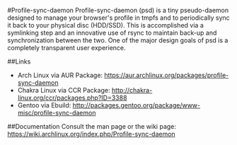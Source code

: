 #Profile-sync-daemon
Profile-sync-daemon (psd) is a tiny pseudo-daemon designed to manage your browser's profile in tmpfs and to periodically sync it back to your physical disc (HDD/SSD). This is accomplished via a symlinking step and an innovative use of rsync to maintain back-up and synchronization between the two. One of the major design goals of psd is a completely transparent user experience.

##Links
* Arch Linux via AUR Package: https://aur.archlinux.org/packages/profile-sync-daemon
* Chakra Linux via CCR Package: http://chakra-linux.org/ccr/packages.php?ID=3388
* Gentoo via Ebuild: http://packages.gentoo.org/package/www-misc/profile-sync-daemon

##Documentation
Consult the man page or the wiki page: https://wiki.archlinux.org/index.php/Profile-sync-daemon

